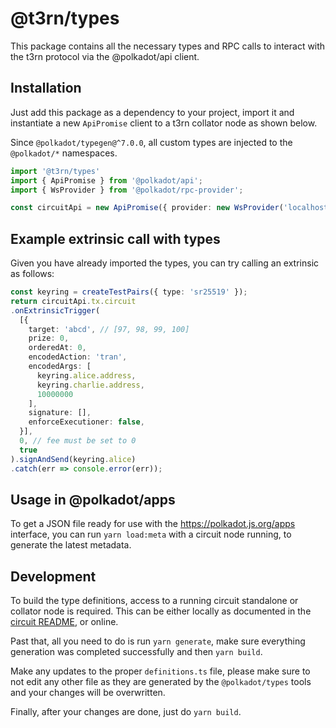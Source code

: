 # @t3rn/types

This package contains all the necessary types and RPC calls to interact with the t3rn protocol via the @polkadot/api client.

## Installation 

Just add this package as a dependency to your project, import it and instantiate a new `ApiPromise` client to a t3rn 
collator node as shown below.

Since `@polkadot/typegen@^7.0.0`, all custom types are injected to the `@polkadot/*` namespaces.

```typescript
import '@t3rn/types'
import { ApiPromise } from '@polkadot/api';
import { WsProvider } from '@polkadot/rpc-provider';

const circuitApi = new ApiPromise({ provider: new WsProvider('localhost:9944') });

```

## Example extrinsic call with types 

Given you have already imported the types, you can try calling an extrinsic as follows: 
```typescript
const keyring = createTestPairs({ type: 'sr25519' });
return circuitApi.tx.circuit
.onExtrinsicTrigger(
  [{
    target: 'abcd', // [97, 98, 99, 100] 
    prize: 0,
    orderedAt: 0,
    encodedAction: 'tran', 
    encodedArgs: [
      keyring.alice.address, 
      keyring.charlie.address, 
      10000000
    ],
    signature: [],
    enforceExecutioner: false,
  }],
  0, // fee must be set to 0
  true
).signAndSend(keyring.alice)
.catch(err => console.error(err));
```

## Usage in @polkadot/apps

To get a JSON file ready for use with the https://polkadot.js.org/apps interface, you can run `yarn load:meta` with a 
circuit node running, to generate the latest metadata.

## Development

To build the type definitions, access to a running circuit standalone or collator node is required. This can be either locally 
as documented in the [circuit README](../../node/README.md), or online.

Past that, all you need to do is run `yarn generate`, make sure everything generation was completed successfully and then `yarn build`.

Make any updates to the proper `definitions.ts` file, please make sure to not edit any other file as they are generated
by the `@polkadot/types` tools and your changes will be overwritten.

Finally, after your changes are done, just do `yarn build`.